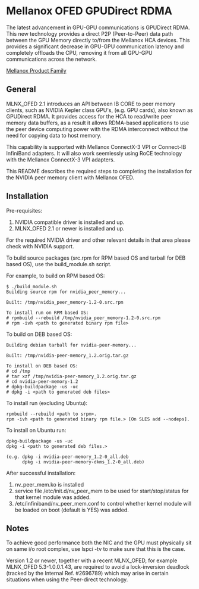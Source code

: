# Mellanox OFED GPUDirect RDMA

The latest advancement in GPU-GPU communications is GPUDirect RDMA. This new technology provides a direct P2P (Peer-to-Peer) data path between the GPU Memory directly to/from the Mellanox HCA devices. This provides a significant decrease in GPU-GPU communication latency and completely offloads the CPU, removing it from all GPU-GPU communications across the network.

[Mellanox Product Family](http://www.mellanox.com/page/products_dyn?product_family=116)

General
-----------
MLNX_OFED 2.1 introduces an API between IB CORE to peer memory clients, such as NVIDIA Kepler class GPU's, (e.g. GPU cards), also known as GPUDirect RDMA.  It provides access for the HCA to read/write peer memory data buffers, as a result it allows RDMA-based applications to use the peer device computing power with the RDMA interconnect without the need for copying data to host memory.

This capability is supported with Mellanox ConnectX-3 VPI or Connect-IB InfiniBand adapters.  It will also work seemlessly using RoCE technology with the Mellanox ConnectX-3 VPI adapters.

This README describes the required steps to completing the installation for the NVIDIA peer memory client with Mellanox OFED.


Installation
-------------

Pre-requisites:
1) NVIDIA compatible driver is installed and up.
2) MLNX_OFED 2.1 or newer is installed and up.

For the required NVIDIA driver and other relevant details in that area please check with NVIDIA support.

To build source packages (src.rpm for RPM based OS and tarball for DEB based OS), use the build_module.sh script.


For example, to build on RPM based OS:

    $ ./build_module.sh
    Building source rpm for nvidia_peer_memory...
    
    Built: /tmp/nvidia_peer_memory-1.2-0.src.rpm
    
    To install run on RPM based OS:
    # rpmbuild --rebuild /tmp/nvidia_peer_memory-1.2-0.src.rpm
    # rpm -ivh <path to generated binary rpm file>

To build on DEB based OS:

    Building debian tarball for nvidia-peer-memory...
    
    Built: /tmp/nvidia-peer-memory_1.2.orig.tar.gz

    To install on DEB based OS:
    # cd /tmp
    # tar xzf /tmp/nvidia-peer-memory_1.2.orig.tar.gz
    # cd nvidia-peer-memory-1.2
    # dpkg-buildpackage -us -uc
    # dpkg -i <path to generated deb files>            

To install run (excluding Ubuntu):

    rpmbuild --rebuild <path to srpm>.
    rpm -ivh <path to generated binary rpm file.> [On SLES add --nodeps].

To install on Ubuntu run:

    dpkg-buildpackage -us -uc
    dpkg -i <path to generated deb files.>

    (e.g. dpkg -i nvidia-peer-memory_1.2-0_all.deb
          dpkg -i nvidia-peer-memory-dkms_1.2-0_all.deb)

After successful installation:
1)	nv_peer_mem.ko is installed
2)	service file /etc/init.d/nv_peer_mem to be used for start/stop/status
	for that kernel module was added.
3)	/etc/infiniband/nv_peer_mem.conf to control whether kernel module will be loaded on boot
	(default is YES) was added.

Notes
------

To achieve good performance both the NIC and the GPU must physically sit on same i/o root complex,
use lspci -tv to make sure that this is the case.

Version 1.2 or newer, together with a recent MLNX_OFED, for example MLNX_OFED 5.3-1.0.0.1.43, are required to avoid a lock-inversion deadlock (tracked by the Internal Ref. #2696789) which may arise in certain situations when using the Peer-direct technology.
